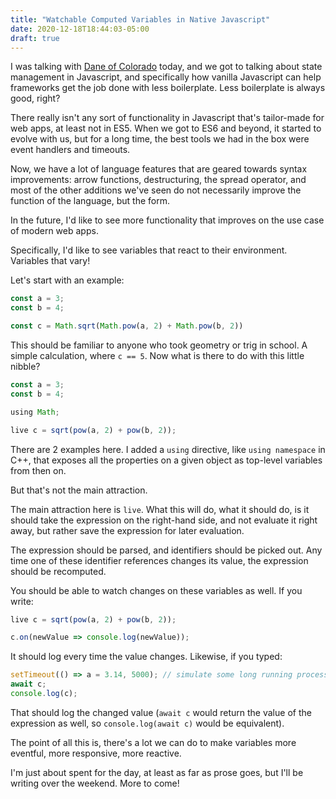 ```yaml
---
title: "Watchable Computed Variables in Native Javascript"
date: 2020-12-18T18:44:03-05:00
draft: true
---
```


I was talking with [Dane of Colorado](https://twitter.com/duilen) today, and we got to talking about state management in Javascript, and specifically how vanilla Javascript can help frameworks get the job done with less boilerplate. Less boilerplate is always good, right?

There really isn't any sort of functionality in Javascript that's tailor-made for web apps, at least not in ES5. When we got to ES6 and beyond, it started to evolve with us, but for a long time, the best tools we had in the box were event handlers and timeouts.

Now, we have a lot of language features that are geared towards syntax improvements: arrow functions, destructuring, the spread operator, and most of the other additions we've seen do not necessarily improve the function of the language, but the form.

In the future, I'd like to see more functionality that improves on the use case of modern web apps.

Specifically, I'd like to see variables that react to their environment. Variables that vary!

Let's start with an example:

```javascript
const a = 3;
const b = 4;

const c = Math.sqrt(Math.pow(a, 2) + Math.pow(b, 2))
```

This should be familiar to anyone who took geometry or trig in school. A simple calculation, where `c == 5`. Now what is there to do with this little nibble?

```javascript
const a = 3;
const b = 4;

using Math;

live c = sqrt(pow(a, 2) + pow(b, 2));
```

There are 2 examples here. I added a `using` directive, like `using namespace` in C++, that exposes all the properties on a given object as top-level variables from then on.

But that's not the main attraction.

The main attraction here is `live`. What this will do, what it should do, is it should take the expression on the right-hand side, and not evaluate it right away, but rather save the expression for later evaluation.

The expression should be parsed, and identifiers should be picked out. Any time one of these identifier references changes its value, the expression should be recomputed.

You should be able to watch changes on these variables as well. If you write:

```javascript
live c = sqrt(pow(a, 2) + pow(b, 2));

c.on(newValue => console.log(newValue));
```

It should log every time the value changes. Likewise, if you typed:

```javascript
setTimeout(() => a = 3.14, 5000); // simulate some long running process
await c;
console.log(c);
```

That should log the changed value (`await c` would return the value of the expression as well, so `console.log(await c)` would be equivalent).

The point of all this is, there's a lot we can do to make variables more eventful, more responsive, more reactive.

I'm just about spent for the day, at least as far as prose goes, but I'll be writing over the weekend. More to come!
